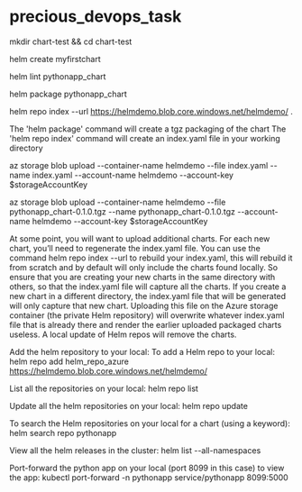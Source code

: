 # precious_devops_task

mkdir chart-test && cd chart-test

helm create myfirstchart

helm lint pythonapp_chart

helm package pythonapp_chart

helm repo index --url https://helmdemo.blob.core.windows.net/helmdemo/ .

The 'helm package' command will create a tgz packaging of the chart
The 'helm repo index' command will create an index.yaml file in your working directory

az storage blob upload --container-name helmdemo --file index.yaml --name index.yaml --account-name helmdemo --account-key $storageAccountKey

az storage blob upload --container-name helmdemo --file pythonapp_chart-0.1.0.tgz --name pythonapp_chart-0.1.0.tgz --account-name helmdemo --account-key $storageAccountKey

At some point, you will want to upload additional charts. For each new chart, you’ll need to regenerate the index.yaml file. You can use the command helm repo index --url to rebuild your index.yaml, this will rebuild it from scratch and by default will only include the charts found locally. 
So ensure that you are creating your new charts in the same directory with others, so that the index.yaml file will capture all the charts. If you create a new chart in a different directory, the index.yaml file that will be generated will only capture that new chart. Uploading this file on the Azure storage container (the private Helm repository) will overwrite whatever index.yaml file that is already there and render the earlier uploaded packaged charts useless. A local update of Helm repos will remove the charts.

Add the helm repository to your local:
To add a Helm repo to your local:
helm repo add helm_repo_azure https://helmdemo.blob.core.windows.net/helmdemo/

List all the repositories on your local:
helm repo list

Update all the helm repositories on your local:
helm repo update

To search the Helm repositories on your local for a chart (using a keyword):
helm search repo pythonapp

View all the helm releases in the cluster:
helm list --all-namespaces

Port-forward the python app on your local (port 8099 in this case) to view the app:
kubectl port-forward -n pythonapp service/pythonapp 8099:5000

